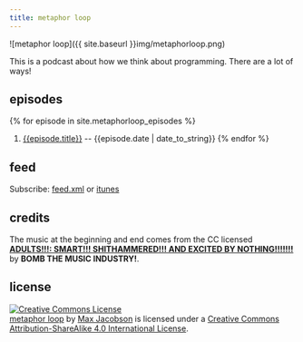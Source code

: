 ```yaml
---
title: metaphor loop
---
```


![metaphor loop]({{ site.baseurl }}img/metaphorloop.png)

This is a podcast about how we think about programming. There are a lot of ways!

## episodes

{% for episode in site.metaphorloop_episodes %}
  1. [{{episode.title}}]({{episode.url}}) -- {{episode.date | date_to_string}}
{% endfor %}

## feed

Subscribe: [feed.xml](/metaphorloop/feed.xml) or [itunes](https://itunes.apple.com/us/podcast/metaphor-loop/id1033043747)

## credits

The music at the beginning and end comes from the CC licensed [**ADULTS!!!:
SMART!!! SHITHAMMERED!!! AND EXCITED BY NOTHING!!!!!!!**][adults] by **BOMB THE
MUSIC INDUSTRY!**.

[adults]: http://quoteunquoterecords.com/qur038.htm

## license

<a rel="license" href="http://creativecommons.org/licenses/by-sa/4.0/"><img alt="Creative Commons License" style="border-width:0" src="https://i.creativecommons.org/l/by-sa/4.0/88x31.png" /></a><br /><span xmlns:dct="http://purl.org/dc/terms/" href="http://purl.org/dc/dcmitype/Sound" property="dct:title" rel="dct:type"><a href="http://hardscrabble.net/metaphorloop">metaphor loop</a></span> by <a xmlns:cc="http://creativecommons.org/ns#" href="http://hardscrabble.net/" property="cc:attributionName" rel="cc:attributionURL">Max Jacobson</a> is licensed under a <a rel="license" href="http://creativecommons.org/licenses/by-sa/4.0/">Creative Commons Attribution-ShareAlike 4.0 International License</a>.

